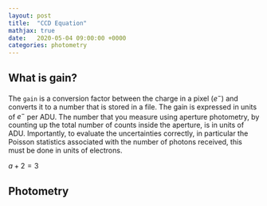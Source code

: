 ```yaml
---
layout: post
title:  "CCD Equation"
mathjax: true
date:   2020-05-04 09:00:00 +0000
categories: photometry
---
```


## What is gain?

The `gain` is a conversion factor between the charge in a pixel ($e^{-}$) and converts it to a number that is stored in a file.  The gain is expressed in units of $e^{-}$ per ADU.  The number that you measure using aperture photometry, by counting up the total number of counts inside the aperture, is in units of ADU.
Importantly, to evaluate the uncertainties correctly, in particular the Poisson statistics associated with the number of photons received, this must be done in units of electrons.

$a + 2 = 3$


## Photometry
